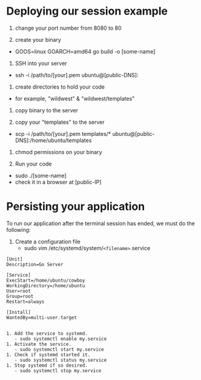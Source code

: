 # Deploying our session example

1. change your port number from 8080 to 80

1. create your binary

- GOOS=linux GOARCH=amd64 go build -o [some-name]

1. SSH into your server

- ssh -i /path/to/[your].pem ubuntu@[public-DNS]:

1. create directories to hold your code

- for example, "wildwest" & "wildwest/templates"

1. copy binary to the server

1. copy your "templates" to the server

- scp -i /path/to/[your].pem templates/\* ubuntu@[public-DNS]:/home/ubuntu/templates

1. chmod permissions on your binary

1. Run your code

- sudo ./[some-name]
- check it in a browser at [public-IP]

# Persisting your application

To run our application after the terminal session has ended, we must do the following:

1. Create a configuration file
   - sudo vim /etc/systemd/system/`<filename>`.service

```
[Unit]
Description=Go Server

[Service]
ExecStart=/home/ubuntu/cowboy
WorkingDirectory=/home/ubuntu
User=root
Group=root
Restart=always

[Install]
WantedBy=multi-user.target
```

```

1. Add the service to systemd.
   - sudo systemctl enable my.service
1. Activate the service.
   - sudo systemctl start my.service
1. Check if systemd started it.
   - sudo systemctl status my.service
1. Stop systemd if so desired.
   - sudo systemctl stop my.service
```

